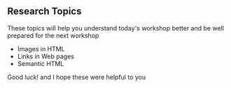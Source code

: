 ## Research Topics
These topics will help you understand today's workshop better and be well prepared for the next workshop

- Images in HTML
- Links in Web pages
- Semantic HTML

Good luck! and I hope these were helpful to you
